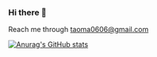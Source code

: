 ### Hi there 👋

<!--
**Michaeltaoma/Michaeltaoma** is a ✨ _special_ ✨ repository because its `README.md` (this file) appears on your GitHub profile.

Here are some ideas to get you started:

- 🔭 I’m currently working on ...
- 🌱 I’m currently learning ...
- 👯 I’m looking to collaborate on ...
- 🤔 I’m looking for help with ...
- 💬 Ask me about ...
- 📫 How to reach me: ...
- 😄 Pronouns: ...
- ⚡ Fun fact: ...
-->

Reach me through <taoma0606@gmail.com>

[![Anurag's GitHub stats](https://github-readme-stats.vercel.app/api?username=Michaeltaoma&hide=contribs&show_icons=true&theme=radical)](https://github.com/anuraghazra/github-readme-stats)
